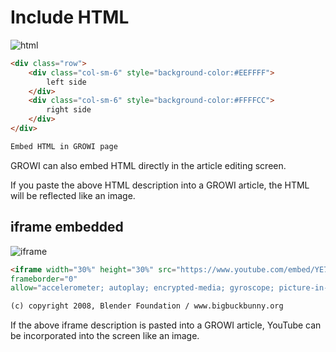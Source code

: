# Include HTML

![html](/assets/images/include_html.png)

```markdown
<div class="row">
    <div class="col-sm-6" style="background-color:#EEFFFF">
        left side
    </div>
    <div class="col-sm-6" style="background-color:#FFFFCC">
        right side
    </div>
</div>

Embed HTML in GROWI page
```

GROWI can also embed HTML directly in the article editing screen.

If you paste the above HTML description into a GROWI article, the HTML will be reflected like an image.

## iframe embedded


![iframe](/assets/images/include_iframe.png)

```markdown
<iframe width="30%" height="30%" src="https://www.youtube.com/embed/YE7VzlLtp-4h"
frameborder="0"
allow="accelerometer; autoplay; encrypted-media; gyroscope; picture-in-picture" allowfullscreen></iframe>

(c) copyright 2008, Blender Foundation / www.bigbuckbunny.org
```

If the above iframe description is pasted into a GROWI article, YouTube can be incorporated into the screen like an image.

